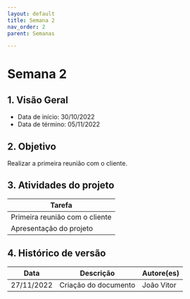 ```yaml
---
layout: default
title: Semana 2
nav_order: 2
parent: Semanas

---
```


# Semana 2

## 1. Visão Geral

* Data de início: 30/10/2022
* Data de término: 05/11/2022

## 2. Objetivo 

Realizar a primeira reunião com o cliente.

## 3. Atividades do projeto

|Tarefa|
|------|
| Primeira reunião com o cliente |
| Apresentação do projeto |


## 4. Histórico de versão

|**Data**|**Descrição**|**Autore(es)**|
|--------|-------------|--------------|
|27/11/2022| Criação do documento | João Vitor |